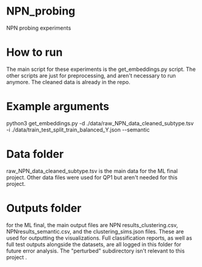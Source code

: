 # NPN_probing
NPN probing experiments

# How to run
The main script for these experiments is the get_embeddings.py script. The other scripts are just for preprocessing, and aren't necessary to run anymore. The cleaned data is already in the repo.

# Example arguments
python3 get_embeddings.py -d ./data/raw_NPN_data_cleaned_subtype.tsv -i ./data/train_test_split_train_balanced_Y.json --semantic

# Data folder
raw_NPN_data_cleaned_subtype.tsv is the main data for the ML final project. Other data files were used for QP1 but aren't needed for this project.

# Outputs folder

for the ML final, the main output files are NPN results_clustering.csv, NPNresults_semantic.csv, and the clustering_sims.json files. These are used for outputting the visualizations. Full classification reports, as well as full test outputs alongside the datasets, are all logged in this folder for future error analysis. The "perturbed" subdirectory isn't relevant to this project .
